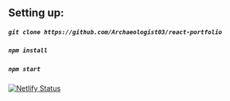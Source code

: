 ## Setting up:

##### `git clone https://github.com/Archaeologist03/react-portfolio`

##### `npm install`

##### `npm start`


[![Netlify Status](https://api.netlify.com/api/v1/badges/050b14ab-2981-480a-98ed-4b00694a2dd0/deploy-status)](https://app.netlify.com/sites/ilija03/deploys)
